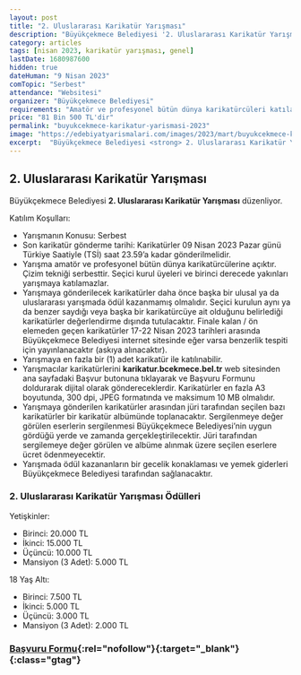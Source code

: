```yaml
---
layout: post
title: "2. Uluslararası Karikatür Yarışması"
description: "Büyükçekmece Belediyesi '2. Uluslararası Karikatür Yarışması' düzenliyor."
category: articles
tags: [nisan 2023, karikatür yarışması, genel]
lastDate: 1680987600
hidden: true
dateHuman: "9 Nisan 2023"
comTopic: "Serbest"
attendance: "Websitesi"
organizer: "Büyükçekmece Belediyesi"
requirements: "Amatör ve profesyonel bütün dünya karikatürcüleri katılabilir."
price: "81 Bin 500 TL'dir"
permalink: "buyukcekmece-karikatur-yarismasi-2023"
image: "https://edebiyatyarismalari.com/images/2023/mart/buyukcekmece-karikatur-yarismasi.jpg"
excerpt:  "Büyükçekmece Belediyesi <strong> 2. Uluslararası Karikatür Yarışması </strong> düzenliyor."
---
```


## 2. Uluslararası Karikatür Yarışması
Büyükçekmece Belediyesi **2. Uluslararası Karikatür Yarışması** düzenliyor.  

Katılım Koşulları:
- Yarışmanın Konusu: Serbest
- Son karikatür gönderme tarihi: Karikatürler 09 Nisan 2023 Pazar günü Türkiye Saatiyle (TSİ) saat 23.59’a kadar gönderilmelidir.
- Yarışma amatör ve profesyonel bütün dünya karikatürcülerine açıktır. Çizim tekniği serbesttir. Seçici kurul üyeleri ve birinci derecede yakınları yarışmaya katılamazlar.
- Yarışmaya gönderilecek karikatürler daha önce başka bir ulusal ya da uluslararası yarışmada ödül kazanmamış olmalıdır. Seçici kurulun aynı ya da benzer saydığı veya başka bir karikatürcüye ait olduğunu belirlediği karikatürler değerlendirme dışında tutulacaktır. Finale kalan / ön elemeden geçen karikatürler 17-22 Nisan 2023 tarihleri arasında Büyükçekmece Belediyesi internet sitesinde eğer varsa benzerlik tespiti için yayınlanacaktır (askıya alınacaktır).
- Yarışmaya en fazla bir (1) adet karikatür ile katılınabilir.
- Yarışmacılar karikatürlerini **karikatur.bcekmece.bel.tr** web sitesinden ana sayfadaki Başvur butonuna tıklayarak ve Başvuru Formunu doldurarak dijital olarak göndereceklerdir. Karikatürler en fazla A3 boyutunda, 300 dpi, JPEG formatında ve maksimum 10 MB olmalıdır.
- Yarışmaya gönderilen karikatürler arasından jüri tarafından seçilen bazı karikatürler bir karikatür albümünde toplanacaktır. Sergilenmeye değer görülen eserlerin sergilenmesi Büyükçekmece Belediyesi’nin uygun gördüğü yerde ve zamanda gerçekleştirilecektir. Jüri tarafından sergilemeye değer görülen ve albüme alınmak üzere seçilen eserlere ücret ödenmeyecektir.
- Yarışmada ödül kazananların bir gecelik konaklaması ve yemek giderleri Büyükçekmece Belediyesi tarafından sağlanacaktır.


### 2. Uluslararası Karikatür Yarışması Ödülleri
Yetişkinler:
- Birinci: 20.000 TL
- İkinci: 15.000 TL
- Üçüncü: 10.000 TL
- Mansiyon (3 Adet): 5.000 TL


18 Yaş Altı:
- Birinci: 7.500 TL
- İkinci: 5.000 TL
- Üçüncü: 3.000 TL
- Mansiyon (3 Adet): 2.000 TL


### [Başvuru Formu](https://karikatur.bcekmece.bel.tr/?ref=edebiyatyarismalari.com){:rel="nofollow"}{:target="_blank"}{:class="gtag"}